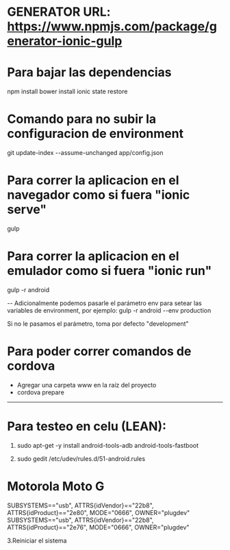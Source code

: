 # GENERATOR URL: https://www.npmjs.com/package/generator-ionic-gulp

# Para bajar las dependencias
npm install
bower install
ionic state restore

# Comando para no subir la configuracion de environment
git update-index --assume-unchanged app/config.json

# Para correr la aplicacion en el navegador como si fuera "ionic serve"
gulp

# Para correr la aplicacion en el emulador como si fuera "ionic run"
gulp -r android

-- Adicionalmente podemos pasarle el parámetro env para setear las variables de environment, por ejemplo:
gulp -r android --env production

Si no le pasamos el parámetro, toma por defecto "development"

# Para poder correr comandos de cordova
- Agregar una carpeta www en la raíz del proyecto
- cordova prepare

---

# Para testeo en celu (LEAN):
1. sudo apt-get -y install android-tools-adb android-tools-fastboot

2. sudo gedit /etc/udev/rules.d/51-android.rules
# Motorola Moto G 
SUBSYSTEMS=="usb", ATTRS{idVendor}=="22b8", ATTRS{idProduct}=="2e80", MODE="0666", OWNER="plugdev" 
SUBSYSTEMS=="usb", ATTRS{idVendor}=="22b8", ATTRS{idProduct}=="2e76", MODE="0666", OWNER="plugdev"

3.Reiniciar el sistema